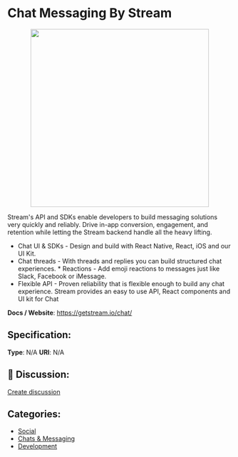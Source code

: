 # Chat Messaging By Stream
<p align="center">
    <img width="400" src="https://raw.githubusercontent.com/apis-list/apis-list/main/apis/chat-messaging-by-stream/logo_256x256.png" />
</p>

Stream's API and SDKs enable developers to build messaging solutions very quickly and reliably. Drive in-app conversion, engagement, and retention while letting the Stream backend handle all the heavy lifting. 

* Chat UI & SDKs - Design and build with React Native, React, iOS and our UI Kit. 
* Chat threads - With threads and replies you can build structured chat experiences. * Reactions - Add emoji reactions to messages just like Slack, Facebook or iMessage. 
* Flexible API - Proven reliability that is flexible enough to build any chat experience. Stream provides an easy to use API, React components and UI kit for Chat

**Docs / Website**: https://getstream.io/chat/

## Specification:
**Type**:  N/A 
**URI**:  N/A 

## 💬 Discussion:
[Create discussion](https://github.com/apis-list/apis-list/discussions/new)

## Categories:
- [Social](https://github.com/apis-list/apis-list#social)
- [Chats & Messaging](https://github.com/apis-list/apis-list#chats-and-messaging)
- [Development](https://github.com/apis-list/apis-list#development)



